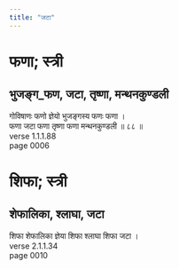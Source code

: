 ```yaml
---
title: "जटा"
---
```


# फणा; स्त्री
## भुजङ्ग_फण, जटा, तृष्णा, मन्थनकुण्डली
गोविषाणः फणो ज्ञेयो भुजङ्गस्य फणः फणा ।<br />फणा जटा फणा तृष्णा फणा मन्थनकुण्डली ॥ ८८ ॥<br />verse 1.1.1.88<br />page 0006

# शिफा; स्त्री
## शेफालिका, श्लाघा, जटा
शिफा शेफालिका ज्ञेया शिफा श्लाघा शिफा जटा ।<br />verse 2.1.1.34<br />page 0010

